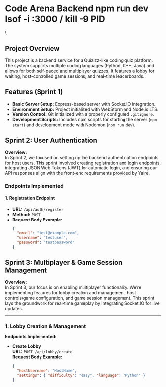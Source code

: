# Code Arena Backend npm run dev lsof -i :3000 / kill -9 PID
\

## Project Overview
This project is a backend service for a Quizizz-like coding quiz platform. The system supports multiple coding languages (Python, C++, Java) and allows for both self-paced and multiplayer quizzes. It features a lobby for waiting, host-controlled game sessions, and real-time leaderboards.

## Features (Sprint 1)
- **Basic Server Setup:** Express-based server with Socket.IO integration.
- **Environment Setup:** Project initialized with WebStorm and Node.js LTS.
- **Version Control:** Git initialized with a properly configured `.gitignore`.
- **Development Scripts:** Includes npm scripts for starting the server (`npm start`) and development mode with Nodemon (`npm run dev`).

## Sprint 2: User Authentication

**Overview:**  
In Sprint 2, we focused on setting up the backend authentication endpoints for host users. This sprint involved creating registration and login endpoints, integrating JSON Web Tokens (JWT) for automatic login, and ensuring our API responses align with the front-end requirements provided by Yaire.

### Endpoints Implemented

#### 1. Registration Endpoint
- **URL:** `/api/auth/register`
- **Method:** `POST`
- **Request Body Example:**
  ```json
  {
    "email": "test@example.com",
    "username": "testuser",
    "password": "testpassword"
  }

## Sprint 3: Multiplayer & Game Session Management

**Overview:**  
In Sprint 3, our focus is on enabling multiplayer functionality. We’re implementing features for lobby creation and management, host controls/game configuration, and game session management. This sprint lays the groundwork for real‑time gameplay by integrating Socket.IO for live updates.

---

### 1. Lobby Creation & Management

**Endpoints Implemented:**

- **Create Lobby**  
  **URL:** `POST /api/lobby/create`  
  **Request Body Example:**
  ```json
  {
    "hostUsername": "HostName",
    "settings": { "difficulty": "easy", "language": "Python" }
  }

